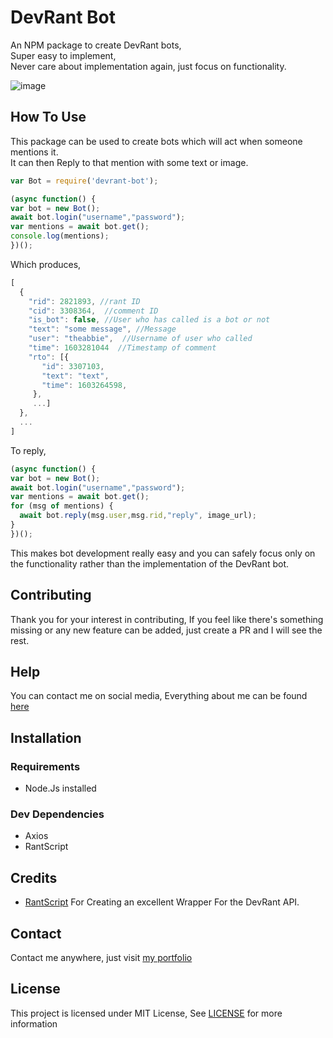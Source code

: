 # DevRant Bot
An NPM package to create DevRant bots,   
Super easy to implement,  
Never care about implementation again, just focus on functionality.    
     
    

![image](https://user-images.githubusercontent.com/17960677/96278822-9703a480-0ff3-11eb-804e-859ef31be175.png)
## How To Use
This package can be used to create bots which will act when someone mentions it.  
It can then Reply to that mention with some text or image.
```js
var Bot = require('devrant-bot');

(async function() {
var bot = new Bot();
await bot.login("username","password");
var mentions = await bot.get();
console.log(mentions);
})();
```
Which produces,

```js
[
  {
    "rid": 2821893, //rant ID
    "cid": 3308364,  //comment ID
    "is_bot": false, //User who has called is a bot or not
    "text": "some message", //Message
    "user": "theabbie",  //Username of user who called
    "time": 1603281044  //Timestamp of comment
    "rto": [{
       "id": 3307103,
       "text": "text",
       "time": 1603264598,
     },
     ...]
  },
  ...
]
```

To reply,

```js
(async function() {
var bot = new Bot();
await bot.login("username","password");
var mentions = await bot.get();
for (msg of mentions) {
  await bot.reply(msg.user,msg.rid,"reply", image_url);
}
})();
```

This makes bot development really easy and you can safely focus only on the functionality rather than the implementation of the DevRant bot.

## Contributing

Thank you for your interest in contributing, If you feel like there's something missing or any new feature can be added, just create a PR and I will see the rest.

## Help

You can contact me on social media, Everything about me can be found [here](https://theabbie.github.io)

## Installation

### Requirements

* Node.Js installed

### Dev Dependencies

* Axios
* RantScript

## Credits

* [RantScript](https://github.com/leahlundqvist/RantScript/) For Creating an excellent Wrapper For the DevRant API.

## Contact

Contact me anywhere, just visit [my portfolio](https://theabbie.github.io)

## License

This project is licensed under MIT License, See [LICENSE](/LICENSE) for more information
